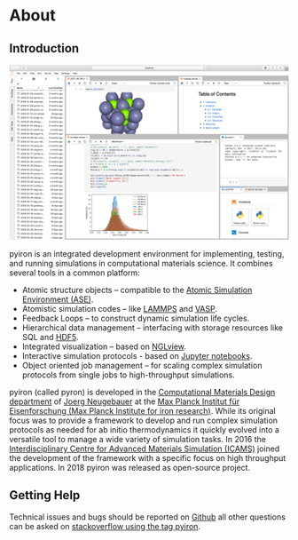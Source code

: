 # About

## Introduction

![Screenshot of pyiron running inside jupyterlab](images/screenshot.png)

pyiron is an integrated development environment for implementing, testing, and running simulations in computational 
materials science. It combines several tools in a common platform:
 
* Atomic structure objects – compatible to the [Atomic Simulation Environment (ASE)](https://wiki.fysik.dtu.dk/ase/).
* Atomistic simulation codes – like [LAMMPS](http://lammps.sandia.gov) and [VASP](https://www.vasp.at).
* Feedback Loops – to construct dynamic simulation life cycles.
* Hierarchical data management – interfacing with storage resources like SQL and 
  [HDF5](https://support.hdfgroup.org/HDF5/).
* Integrated visualization – based on [NGLview](https://github.com/arose/nglview).
* Interactive simulation protocols - based on [Jupyter notebooks](http://jupyter.org).
* Object oriented job management – for scaling complex simulation protocols from single jobs to high-throughput 
  simulations.

pyiron (called pyron) is developed in the [Computational Materials Design department](https://www.mpie.de/CM) of 
[Joerg Neugebauer](https://www.mpie.de/person/43010/2763386) at the 
[Max Planck Institut für Eisenforschung (Max Planck Institute for iron research)](https://www.mpie.de/2281/en). While 
its original focus was to provide a framework to develop and run complex simulation protocols as needed for ab initio 
thermodynamics it quickly evolved into a versatile tool to manage a wide variety of simulation tasks. In 2016 the 
[Interdisciplinary Centre for Advanced Materials Simulation (ICAMS)](http://www.icams.de) joined the development of the
framework with a specific focus on high throughput applications. In 2018 pyiron was released as open-source project.

## Getting Help
Technical issues and bugs should be reported on [Github](https://github.com/pyiron) all other questions can be asked on
[stackoverflow using the tag pyiron](https://stackoverflow.com/questions/tagged/pyiron). 
